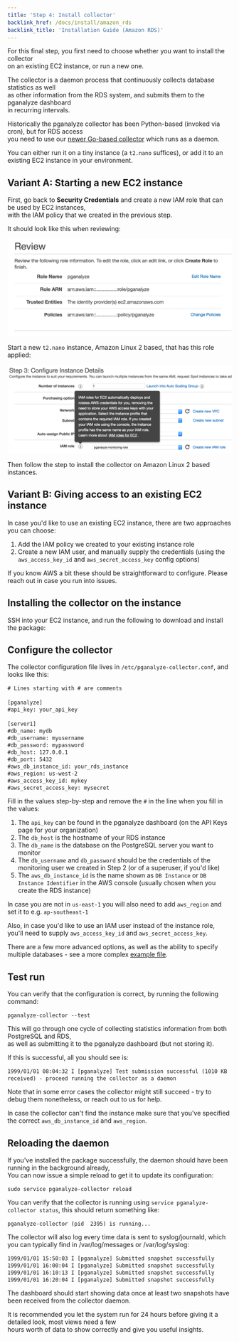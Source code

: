 ```yaml
---
title: 'Step 4: Install collector'
backlink_href: /docs/install/amazon_rds
backlink_title: 'Installation Guide (Amazon RDS)'
---
```


For this final step, you first need to choose whether you want to install the collector<br/>
on an existing EC2 instance, or run a new one.

The collector is a daemon process that continuously collects database statistics as well<br/>
as other information from the RDS system, and submits them to the pganalyze dashboard<br/>
in recurring intervals.

Historically the pganalyze collector has been Python-based (invoked via cron), but for RDS access<br/>
you need to use our [newer Go-based collector](https://github.com/pganalyze/collector) which runs as a daemon.

You can either run it on a tiny instance (a `t2.nano` suffices), or add it to an existing EC2 instance in your environment.

## Variant A: Starting a new EC2 instance

First, go back to **Security Credentials** and create a new IAM role that can be used by EC2 instances,<br/>
with the IAM policy that we created in the previous step.

It should look like this when reviewing:

![](rds_iam_role.png)

Start a new `t2.nano` instance, Amazon Linux 2 based, that has this role applied:

![](rds_new_instance_role.png)

Then follow the step to install the collector on Amazon Linux 2 based instances.

## Variant B: Giving access to an existing EC2 instance

In case you'd like to use an existing EC2 instance, there are two approaches you can choose:

1. Add the IAM policy we created to your existing instance role
2. Create a new IAM user, and manually supply the credentials (using the `aws_access_key_id` and `aws_secret_access_key` config options)

If you know AWS a bit these should be straightforward to configure. Please reach out in case you run into issues.

## Installing the collector on the instance

SSH into your EC2 instance, and run the following to download and install the package:

<div><docs-collector-install default-tab="yum"></docs-collector-install></div>

## Configure the collector

The collector configuration file lives in `/etc/pganalyze-collector.conf`, and looks like this:

```
# Lines starting with # are comments

[pganalyze]
#api_key: your_api_key

[server1]
#db_name: mydb
#db_username: myusername
#db_password: mypassword
#db_host: 127.0.0.1
#db_port: 5432
#aws_db_instance_id: your_rds_instance
#aws_region: us-west-2
#aws_access_key_id: mykey
#aws_secret_access_key: mysecret
```

Fill in the values step-by-step and remove the `#` in the line when you fill in the values:

1. The `api_key` can be found in the pganalyze dashboard (on the API Keys page for your organization)
2. The `db_host` is the hostname of your RDS instance
3. The `db_name` is the database on the PostgreSQL server you want to monitor
4. The `db_username` and `db_password` should be the credentials of the monitoring user we created in Step 2 (or of a superuser, if you'd like)
5. The `aws_db_instance_id` is the name shown as `DB Instance` or `DB Instance Identifier` in the AWS console (usually chosen when you create the RDS instance)

In case you are not in `us-east-1` you will also need to add `aws_region` and set it to e.g. `ap-southeast-1`

Also, in case you'd like to use an IAM user instead of the instance role, you'll need to supply `aws_access_key_id` and `aws_secret_access_key`.

There are a few more advanced options, as well as the ability to specify multiple databases - see a more complex [example file](https://gist.github.com/lfittl/475cbd3d39a0a79959fb15b2871db73a).

## Test run

You can verify that the configuration is correct, by running the following command:

```
pganalyze-collector --test
```

This will go through one cycle of collecting statistics information from both PostgreSQL and RDS,<br/>
as well as submitting it to the pganalyze dashboard (but not storing it).

If this is successful, all you should see is:

```
1999/01/01 08:04:32 I [pganalyze] Test submission successful (1010 KB received) - proceed running the collector as a daemon
```

Note that in some error cases the collector might still succeed - try to debug them nonetheless, or reach out to us for help.

In case the collector can't find the instance make sure that you've specified the correct `aws_db_instance_id` and `aws_region`.

## Reloading the daemon

If you've installed the package successfully, the daemon should have been running in the background already,<br/>
You can now issue a simple reload to get it to update its configuration:

```
sudo service pganalyze-collector reload
```

You can verify that the collector is running using `service pganalyze-collector status`, this should return something like:

```
pganalyze-collector (pid  2395) is running...
```

The collector will also log every time data is sent to syslog/journald, which you can typically find in /var/log/messages or /var/log/syslog:

```
1999/01/01 15:50:03 I [pganalyze] Submitted snapshot successfully
1999/01/01 16:00:04 I [pganalyze] Submitted snapshot successfully
1999/01/01 16:10:13 I [pganalyze] Submitted snapshot successfully
1999/01/01 16:20:04 I [pganalyze] Submitted snapshot successfully
```

The dashboard should start showing data once at least two snapshots have been received from the collector daemon.

It is recommended you let the system run for 24 hours before giving it a detailed look, most views need a few<br/>
hours worth of data to show correctly and give you useful insights.
